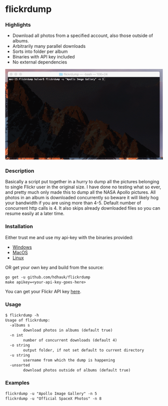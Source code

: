 # flickrdump

### Highlights
* Download all photos from a specified account, also those outside of albums.
* Arbitrarily many parallel downloads
* Sorts into folder per album
* Binaries with API key included
* No external dependencies

![](screen.gif)

### Description
Basically a script put together in a hurry to dump all the pictures belonging to single Flickr user in the original size. I have done no testing what so ever, and pretty much only made this to dump all the NASA Apollo pictures. All photos in an album is downloaded concurrently so beware it will likely hog your bandwidth if you are using more than 4-5. Default number of concurrent http calls is 4. It also skips already downloaded files so you can resume easily at a later time.

### Installation
Either trust me and use my api-key with the binaries provided:
* [Windows](./bin/flickrdump_windows.exe)
* [MacOS](./bin/flickrdump_darwin)
* [Linux](./bin/flickrdump_linux)

OR get your own key and build from the source:
```
go get -u github.com/hdhauk/flickrdump
make apikey=<your-api-key-goes-here>
```
You can get your Flickr API key [here](https://www.flickr.com/services/api/misc.api_keys.html).

### Usage
```
$ flickrdump -h
Usage of flickrdump:
  -albums s
    	download photos in albums (default true)
  -n int
    	number of concurrent downloads (default 4)
  -o string
    	output folder, if not set default to current directory
  -u string
    	username from which the dump is happening
  -unsorted
    	download photos outside of albums (default true)
```

### Examples
```
flickrdump -u "Apollo Image Gallery" -n 5
flickrdump -u "Official SpaceX Photos" -n 8
```

